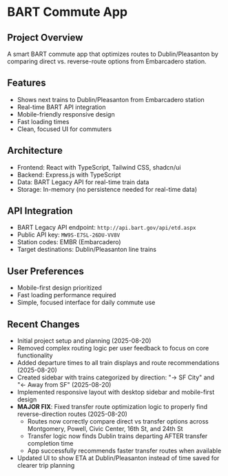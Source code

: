 # BART Commute App

## Project Overview
A smart BART commute app that optimizes routes to Dublin/Pleasanton by comparing direct vs. reverse-route options from Embarcadero station.

## Features
- Shows next trains to Dublin/Pleasanton from Embarcadero station
- Real-time BART API integration
- Mobile-friendly responsive design
- Fast loading times
- Clean, focused UI for commuters

## Architecture
- Frontend: React with TypeScript, Tailwind CSS, shadcn/ui
- Backend: Express.js with TypeScript
- Data: BART Legacy API for real-time train data
- Storage: In-memory (no persistence needed for real-time data)

## API Integration
- BART Legacy API endpoint: `http://api.bart.gov/api/etd.aspx`
- Public API key: `MW9S-E7SL-26DU-VV8V`
- Station codes: EMBR (Embarcadero)
- Target destinations: Dublin/Pleasanton line trains

## User Preferences
- Mobile-first design prioritized
- Fast loading performance required
- Simple, focused interface for daily commute use

## Recent Changes
- Initial project setup and planning (2025-08-20)
- Removed complex routing logic per user feedback to focus on core functionality
- Added departure times to all train displays and route recommendations (2025-08-20)
- Created sidebar with trains categorized by direction: "→ SF City" and "← Away from SF" (2025-08-20)
- Implemented responsive layout with desktop sidebar and mobile-first design
- **MAJOR FIX**: Fixed transfer route optimization logic to properly find reverse-direction routes (2025-08-20)
  - Routes now correctly compare direct vs transfer options across Montgomery, Powell, Civic Center, 16th St, and 24th St
  - Transfer logic now finds Dublin trains departing AFTER transfer completion time
  - App successfully recommends faster transfer routes when available
- Updated UI to show ETA at Dublin/Pleasanton instead of time saved for clearer trip planning